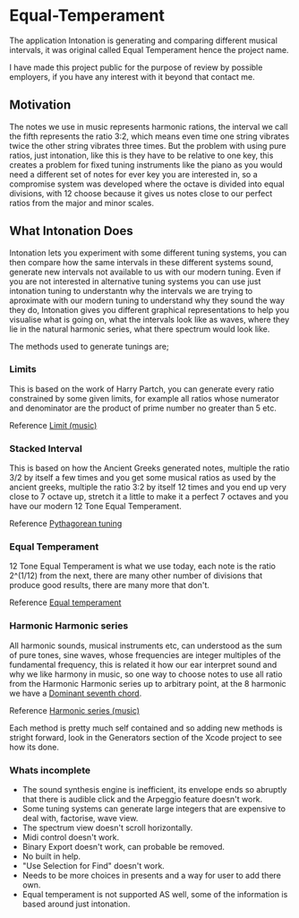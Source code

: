 Equal-Temperament
=================

The application Intonation is generating and comparing different musical
intervals, it was original called Equal Temperament hence the project name.

I have made this project public for the purpose of review by possible
employers, if you have any interest with it beyond that contact me.

## Motivation

The notes we use in music represents harmonic rations, the interval we call the
fifth represents the ratio 3:2, which means even time one string vibrates twice
the other string vibrates three times. But the problem with using pure ratios,
just intonation, like this is they have to be relative to one key, this creates
a problem for fixed tuning instruments like the piano as you would need a
different set of notes for ever key you are interested in, so a compromise
system was developed where the octave is divided into equal divisions, with 12
choose because it gives us notes close to our perfect ratios from the major and
minor scales.

## What Intonation Does

Intonation lets you experiment with some different tuning systems, you can then
compare how the same intervals in these different systems sound, generate new
intervals not available to us with our modern tuning. Even if you are not
interested in alternative tuning systems you can use just intonation tuning to
understantn why the intervals we are trying to aproximate with our modern
tuning to understand why they sound the way they do, Intonation gives you
different graphical representations to help you visualise what is going on,
what the intervals look like as waves, where they lie in the natural harmonic
series, what there spectrum would look like.

The methods used to generate tunings are;

### Limits
This is based on the work of Harry Partch, you can generate every ratio
constrained by some given limits, for example all ratios whose numerator and
denominator are the product of prime number no greater than 5 etc.

Reference [Limit (music)](https://en.wikipedia.org/wiki/Limit_(music))

### Stacked Interval
This is based on how the Ancient Greeks generated notes, multiple the
ratio 3/2 by itself a few times and you get some musical ratios as used by the
ancient greeks, multiple the ratio 3:2 by itself 12 times and you end up very
close to 7 octave up, stretch it a little to make it a perfect 7 octaves and
you have our modern 12 Tone Equal Temperament.

Reference [Pythagorean tuning](https://en.wikipedia.org/wiki/Pythagorean_tuning)

### Equal Temperament
12 Tone Equal Temperament is what we use today, each note is the ratio 2^(1/12) 
from the next, there are many other number of divisions that produce good
results, there are many more that don't.

Reference [Equal temperament](https://en.wikipedia.org/wiki/Equal_temperament)

### Harmonic Harmonic series
All harmonic sounds, musical instruments etc, can understood as the sum of pure
tones, sine waves, whose frequencies are integer multiples of the fundamental
frequency, this is related it how our ear interpret sound and why we like
harmony in music, so one way to choose notes to use all ratio from the Harmonic
Harmonic series up to arbitrary point, at the 8 harmonic we have a
[Dominant seventh chord](https://en.wikipedia.org/wiki/Dominant_seventh_chord#Harmonic_seventh).

Reference [Harmonic series (music)](https://en.wikipedia.org/wiki/Harmonic_series_(music))

Each method is pretty much self contained and so adding new methods is stright
forward, look in the Generators section of the Xcode project to see how its
done.

### Whats incomplete
* The sound synthesis engine is inefficient, its envelope ends so abruptly that
there is audible click and the Arpeggio feature doesn't work.
* Some tuning systems can generate large integers that are expensive to deal
with, factorise, wave view.
* The spectrum view doesn't scroll horizontally.
* Midi control doesn't work.
* Binary Export doesn't work, can probable be removed.
* No built in help.
* "Use Selection for Find" doesn't work.
* Needs to be more choices in presents and a way for user to add there own.
* Equal temperament is not supported AS well, some of the information is based
around just intonation.
